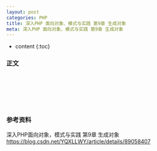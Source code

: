 ```yaml
---
layout: post
categories: PHP
title: 深入PHP 面向对象、模式与实践 第9章 生成对象
meta: 深入PHP 面向对象、模式与实践 第9章 生成对象
---
```

* content
{:toc}

### 正文


<br/><br/><br/><br/><br/>
### 参考资料

深入PHP面向对象，模式与实践 第9章 生成对象 <https://blog.csdn.net/YQXLLWY/article/details/89058407>

